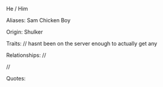 He / Him

Aliases:
 Sam
 Chicken Boy

Origin: Shulker

Traits:
 // hasnt been on the server enough to actually get any
 
Relationships:
 // 
 
 // 

Quotes:
